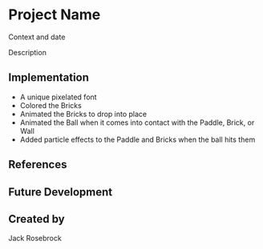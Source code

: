 # Project Name

Context and date

Description


## Implementation

- A unique pixelated font
- Colored the Bricks
- Animated the Bricks to drop into place
- Animated the Ball when it comes into contact with the Paddle, Brick, or Wall
- Added particle effects to the Paddle and Bricks when the ball hits them

## References


## Future Development


## Created by
Jack Rosebrock

